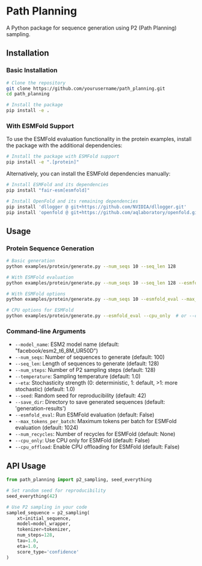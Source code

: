 # Path Planning

A Python package for sequence generation using P2 (Path Planning) sampling.

## Installation

### Basic Installation

```bash
# Clone the repository
git clone https://github.com/yourusername/path_planning.git
cd path_planning

# Install the package
pip install -e .
```

### With ESMFold Support

To use the ESMFold evaluation functionality in the protein examples, install the package with the additional dependencies:

```bash
# Install the package with ESMFold support
pip install -e ".[protein]"
```

Alternatively, you can install the ESMFold dependencies manually:

```bash
# Install ESMFold and its dependencies
pip install "fair-esm[esmfold]"

# Install OpenFold and its remaining dependencies
pip install 'dllogger @ git+https://github.com/NVIDIA/dllogger.git'
pip install 'openfold @ git+https://github.com/aqlaboratory/openfold.git@4b41059694619831a7db195b7e0988fc4ff3a307'
```

## Usage

### Protein Sequence Generation

```bash
# Basic generation
python examples/protein/generate.py --num_seqs 10 --seq_len 128

# With ESMFold evaluation
python examples/protein/generate.py --num_seqs 10 --seq_len 128 --esmfold_eval --save_dir results/test_run

# With ESMFold options
python examples/protein/generate.py --num_seqs 10 --esmfold_eval --max_tokens_per_batch 512 --num_recycles 4

# CPU options for ESMFold
python examples/protein/generate.py --esmfold_eval --cpu_only  # or --cpu_offload
```

### Command-line Arguments

- `--model_name`: ESM2 model name (default: "facebook/esm2_t6_8M_UR50D")
- `--num_seqs`: Number of sequences to generate (default: 100)
- `--seq_len`: Length of sequences to generate (default: 128)
- `--num_steps`: Number of P2 sampling steps (default: 128)
- `--temperature`: Sampling temperature (default: 1.0)
- `--eta`: Stochasticity strength (0: deterministic, 1: default, >1: more stochastic) (default: 1.0)
- `--seed`: Random seed for reproducibility (default: 42)
- `--save_dir`: Directory to save generated sequences (default: 'generation-results')
- `--esmfold_eval`: Run ESMFold evaluation (default: False)
- `--max_tokens_per_batch`: Maximum tokens per batch for ESMFold evaluation (default: 1024)
- `--num_recycles`: Number of recycles for ESMFold (default: None)
- `--cpu_only`: Use CPU only for ESMFold (default: False)
- `--cpu_offload`: Enable CPU offloading for ESMFold (default: False)

## API Usage

```python
from path_planning import p2_sampling, seed_everything

# Set random seed for reproducibility
seed_everything(42)

# Use P2 sampling in your code
sampled_sequence = p2_sampling(
    xt=initial_sequence,
    model=model_wrapper,
    tokenizer=tokenizer,
    num_steps=128,
    tau=1.0,
    eta=1.0,
    score_type='confidence'
)
``` 